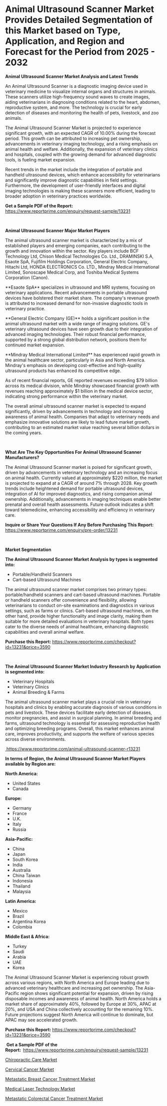 <p><h1>Animal Ultrasound Scanner Market Provides Detailed Segmentation of this Market based on Type, Application, and Region and Forecast for the Period from 2025 - 2032</h1></p><p><strong>Animal Ultrasound Scanner Market Analysis and Latest Trends</strong></p>
<p><p>An Animal Ultrasound Scanner is a diagnostic imaging device used in veterinary medicine to visualize internal organs and structures in animals. These scanners utilize high-frequency sound waves to create images, aiding veterinarians in diagnosing conditions related to the heart, abdomen, reproductive system, and more. The technology is crucial for early detection of diseases and monitoring the health of pets, livestock, and zoo animals.</p><p>The Animal Ultrasound Scanner Market is projected to experience significant growth, with an expected CAGR of 10.00% during the forecast period. This growth can be attributed to increasing pet ownership, advancements in veterinary imaging technology, and a rising emphasis on animal health and welfare. Additionally, the expansion of veterinary clinics and hospitals, coupled with the growing demand for advanced diagnostic tools, is fueling market expansion.</p><p>Recent trends in the market include the integration of portable and handheld ultrasound devices, which enhance accessibility for veterinarians and significantly improve diagnostic capabilities in field settings. Furthermore, the development of user-friendly interfaces and digital imaging technologies is making these scanners more efficient, leading to broader adoption in veterinary practices worldwide.</p></p>
<p><strong>Get a Sample PDF of the Report:&nbsp;</strong> <a href="https://www.reportprime.com/enquiry/request-sample/13231?utm_campaign=1836&utm_medium=2&utm_source=Github&utm_content=ia&utm_term=19032025&utm_id=animal-ultrasound-scanner">https://www.reportprime.com/enquiry/request-sample/13231</a></p>
<p>&nbsp;</p>
<p><strong>Animal Ultrasound Scanner Major Market Players</strong></p>
<p><p>The animal ultrasound scanner market is characterized by a mix of established players and emerging companies, each contributing to the growth and innovation within the sector. Key players include BCF Technology Ltd, Chison Medical Technologies Co. Ltd., DRAMINSKI S.A, Esaote SpA, Fujifilm Holdings Corporation, General Electric Company, Hitachi Ltd, HONDA ELECTRONICS Co. LTD., Mindray Medical International Limited, Sonoscape Medical Corp, and Toshiba Medical Systems Corporation (Canon).</p><p>**Esaote SpA** specializes in ultrasound and MRI systems, focusing on veterinary applications. Recent advancements in portable ultrasound devices have bolstered their market share. The company's revenue growth is attributed to increased demand for non-invasive diagnostic tools in veterinary practice.</p><p>**General Electric Company (GE)** holds a significant position in the animal ultrasound market with a wide range of imaging solutions. GE's veterinary ultrasound devices have seen growth due to their integration of advanced imaging technologies. Their robust financial performance, supported by a strong global distribution network, positions them for continued market expansion.</p><p>**Mindray Medical International Limited** has experienced rapid growth in the animal healthcare sector, particularly in Asia and North America. Mindray's emphasis on developing cost-effective and high-quality ultrasound products has enhanced its competitive edge.</p><p>As of recent financial reports, GE reported revenues exceeding $79 billion across its medical division, while Mindray showcased financial growth with revenues reaching approximately $1 billion in the medical device sector, indicating strong performance within the veterinary market.</p><p>The overall animal ultrasound scanner market is expected to expand significantly, driven by advancements in technology and increasing awareness of animal health. Companies that adapt to veterinary needs and emphasize innovative solutions are likely to lead future market growth, contributing to an estimated market value reaching several billion dollars in the coming years.</p></p>
<p>&nbsp;</p>
<p><strong>What Are The Key Opportunities For Animal Ultrasound Scanner Manufacturers?</strong></p>
<p><p>The Animal Ultrasound Scanner market is poised for significant growth, driven by advancements in veterinary technology and an increasing focus on animal health. Currently valued at approximately $220 million, the market is projected to expand at a CAGR of around 7% through 2028. Key growth trends include heightened demand for portable ultrasound devices, integration of AI for improved diagnostics, and rising companion animal ownership. Additionally, advancements in imaging techniques enable better prenatal and overall health assessments. Future outlook indicates a shift toward telemedicine, enhancing accessibility and efficiency in veterinary care.</p></p>
<p><strong>Inquire or Share Your Questions If Any Before Purchasing This Report:</strong> <a href="https://www.reportprime.com/enquiry/pre-order/13231?utm_campaign=1836&utm_medium=2&utm_source=Github&utm_content=ia&utm_term=19032025&utm_id=animal-ultrasound-scanner">https://www.reportprime.com/enquiry/pre-order/13231</a></p>
<p>&nbsp;</p>
<p><strong>Market Segmentation</strong></p>
<p><strong>The Animal Ultrasound Scanner Market Analysis by types is segmented into:</strong></p>
<p><ul><li>Portable/Handheld Scanners</li><li>Cart-based Ultrasound Machines</li></ul></p>
<p><p>The animal ultrasound scanner market comprises two primary types: portable/handheld scanners and cart-based ultrasound machines. Portable or handheld scanners offer convenience and flexibility, allowing veterinarians to conduct on-site examinations and diagnostics in various settings, such as farms or clinics. Cart-based ultrasound machines, on the other hand, provide higher functionality and image clarity, making them suitable for more detailed evaluations in veterinary hospitals. Both types cater to the diverse needs of animal healthcare, enhancing diagnostic capabilities and overall animal welfare.</p></p>
<p><strong>Purchase this Report:&nbsp;</strong><a href="https://www.reportprime.com/checkout?id=13231&price=3590&utm_campaign=1836&utm_medium=2&utm_source=Github&utm_content=ia&utm_term=19032025&utm_id=animal-ultrasound-scanner">https://www.reportprime.com/checkout?id=13231&price=3590</a></p>
<p>&nbsp;</p>
<p><strong>The Animal Ultrasound Scanner Market Industry Research by Application is segmented into:</strong></p>
<p><ul><li>Veterinary Hospitals</li><li>Veterinary Clinics</li><li>Animal Breeding & Farms</li></ul></p>
<p><p>The animal ultrasound scanner market plays a crucial role in veterinary hospitals and clinics by enabling accurate diagnosis of various conditions in pets and livestock. These devices facilitate early detection of diseases, monitor pregnancies, and assist in surgical planning. In animal breeding and farms, ultrasound technology is essential for assessing reproductive health and optimizing breeding programs. Overall, this market enhances animal care, improves productivity, and supports the welfare of various species across diverse environments.</p></p>
<p><a href="https://www.reportprime.com/animal-ultrasound-scanner-r13231?utm_campaign=1836&utm_medium=2&utm_source=Github&utm_content=ia&utm_term=19032025&utm_id=animal-ultrasound-scanner">&nbsp;https://www.reportprime.com/animal-ultrasound-scanner-r13231</a></p>
<p><strong>In terms of Region, the Animal Ultrasound Scanner Market Players available by Region are:</strong></p>
<p>
    <p> <strong> North America: </strong>
        <ul>
            <li>United States</li>
            <li>Canada</li>
        </ul>
        </p> 
    <p> <strong> Europe: </strong>
        <ul>
            <li>Germany</li>
            <li>France</li>
            <li>U.K.</li>
            <li>Italy</li>
            <li>Russia</li>
        </ul>
        </p> 
    <p> <strong> Asia-Pacific: </strong>
        <ul>
            <li>China</li>
            <li>Japan</li>
            <li>South Korea</li>
            <li>India</li>
            <li>Australia</li>
            <li>China Taiwan</li>
            <li>Indonesia</li>
            <li>Thailand</li>
            <li>Malaysia</li>
        </ul>
        </p> 
    <p> <strong> Latin America: </strong>
        <ul>
            <li>Mexico</li>
            <li>Brazil</li>
            <li>Argentina Korea</li>
            <li>Colombia</li>
        </ul>
        </p> 
    <p> <strong> Middle East & Africa: </strong>
        <ul>
            <li>Turkey</li>
            <li>Saudi</li>
            <li>Arabia</li>
            <li>UAE</li>
            <li>Korea</li>
        </ul>
    </p>
    </p>
<p><p>The Animal Ultrasound Scanner Market is experiencing robust growth across various regions, with North America and Europe leading due to advanced veterinary healthcare and increasing pet ownership. The Asia-Pacific region shows significant potential for expansion, driven by rising disposable incomes and awareness of animal health. North America holds a market share of approximately 40%, followed by Europe at 30%, APAC at 20%, and USA and China collectively accounting for the remaining 10%. Future projections suggest North America will continue to dominate, but APAC may see accelerated growth.</p></p>
<p><strong>Purchase this Report: </strong><a href="https://www.reportprime.com/checkout?id=13231&price=3590&utm_campaign=1836&utm_medium=2&utm_source=Github&utm_content=ia&utm_term=19032025&utm_id=animal-ultrasound-scanner">https://www.reportprime.com/checkout?id=13231&price=3590</a></p>
<p>&nbsp;<strong>Get a Sample PDF of the Report:&nbsp;&nbsp;</strong><a href="https://www.reportprime.com/enquiry/request-sample/13231?utm_campaign=1836&utm_medium=2&utm_source=Github&utm_content=ia&utm_term=19032025&utm_id=animal-ultrasound-scanner">https://www.reportprime.com/enquiry/request-sample/13231</a></p>
<p><strong></strong></p>
<p><p><a href="https://github.com/koskasislo39/Market-Research-Report-List-1/blob/main/chiropractic-care-market.md?utm_campaign=1836&utm_medium=2&utm_source=Github&utm_content=ia&utm_term=19032025&utm_id=animal-ultrasound-scanner">Chiropractic Care Market</a></p><p><a href="https://github.com/oliffzillamv/Market-Research-Report-List-1/blob/main/cervical-cancer-market.md?utm_campaign=1836&utm_medium=2&utm_source=Github&utm_content=ia&utm_term=19032025&utm_id=animal-ultrasound-scanner">Cervical Cancer Market</a></p><p><a href="https://github.com/aaryaheron0c/Market-Research-Report-List-1/blob/main/metastatic-breast-cancer-treatment-market.md?utm_campaign=1836&utm_medium=2&utm_source=Github&utm_content=ia&utm_term=19032025&utm_id=animal-ultrasound-scanner">Metastatic Breast Cancer Treatment Market</a></p><p><a href="https://github.com/theyasnare5w/Market-Research-Report-List-1/blob/main/medical-laser-technology-market.md?utm_campaign=1836&utm_medium=2&utm_source=Github&utm_content=ia&utm_term=19032025&utm_id=animal-ultrasound-scanner">Medical Laser Technology Market</a></p><p><a href="https://github.com/seyalshudae7/Market-Research-Report-List-1/blob/main/metastatic-colorectal-cancer-treatment-market.md?utm_campaign=1836&utm_medium=2&utm_source=Github&utm_content=ia&utm_term=19032025&utm_id=animal-ultrasound-scanner">Metastatic Colorectal Cancer Treatment Market</a></p></p>